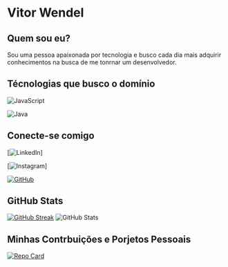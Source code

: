 # Vitor Wendel 
## Quem sou eu?
Sou uma pessoa apaixonada por tecnologia e busco cada dia mais adquirir conhecimentos na busca de me tonrnar um desenvolvedor.


## Técnologias que busco o domínio 
![JavaScript](https://img.shields.io/badge/JavaScript-000?style=for-the-badge&logo=javascript)

![Java](https://img.shields.io/badge/Java-000?style=for-the-badge&logo=java)
## Conecte-se comigo
[![LinkedIn](https://img.shields.io/badge/LinkedIn-000?style=for-the-badge&logo=linkedin&logoColor=0E76A8)]

[![Instagram](https://img.shields.io/badge/Instagram-000?style=for-the-badge&logo=instagram)]

[![GitHub](https://img.shields.io/badge/GitHUb-000?style=for-the-badge&logo=GitHub)](https://github.com/Vortroxx/)

## GitHub Stats
[![GitHub Streak](https://streak-stats.demolab.com/?user=Vortroxx&theme=dark&background=000&border=30A3DC&dates=FFF)](https://git.io/streak-stats) ![GitHub Stats](https://github-readme-stats.vercel.app/api?username=Vortroxx&theme=dark&bg_color=000&border_color=30A3DC&show_icons=true&icon_color=30A3DC&title_color=E94D5F&text_color=FFF)
## Minhas Contrbuições e Porjetos Pessoais
[![Repo Card](https://github-readme-stats.vercel.app/api/pin/?username=Vortroxx&repo=dio-lab-open-source&bg_color=000&border_color=30A3DC&show_icons=true&icon_color=30A3DC&title_color=E94D5F&text_color=FFF)](https://github.com/Vortroxx/dio-lab-open-source)
